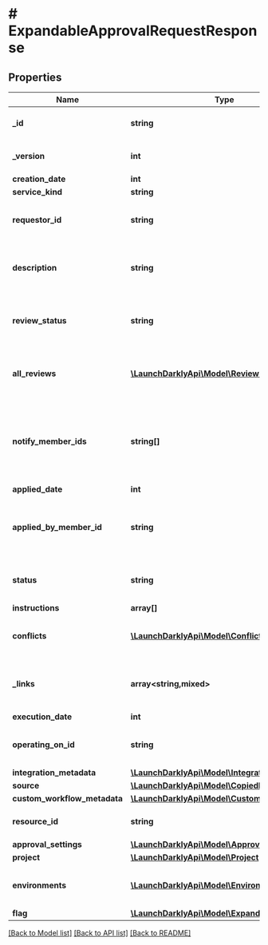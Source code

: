 # # ExpandableApprovalRequestResponse

## Properties

Name | Type | Description | Notes
------------ | ------------- | ------------- | -------------
**_id** | **string** | The ID of this approval request |
**_version** | **int** | Version of the approval request |
**creation_date** | **int** |  |
**service_kind** | **string** |  |
**requestor_id** | **string** | The ID of the member who requested the approval | [optional]
**description** | **string** | A human-friendly name for the approval request | [optional]
**review_status** | **string** | Current status of the review of this approval request |
**all_reviews** | [**\LaunchDarklyApi\Model\ReviewResponse[]**](ReviewResponse.md) | An array of individual reviews of this approval request |
**notify_member_ids** | **string[]** | An array of member IDs. These members are notified to review the approval request. |
**applied_date** | **int** |  | [optional]
**applied_by_member_id** | **string** | The member ID of the member who applied the approval request | [optional]
**status** | **string** | Current status of the approval request |
**instructions** | **array[]** |  |
**conflicts** | [**\LaunchDarklyApi\Model\Conflict[]**](Conflict.md) | Details on any conflicting approval requests |
**_links** | **array<string,mixed>** | The location and content type of related resources |
**execution_date** | **int** |  | [optional]
**operating_on_id** | **string** | ID of scheduled change to edit or delete | [optional]
**integration_metadata** | [**\LaunchDarklyApi\Model\IntegrationMetadata**](IntegrationMetadata.md) |  | [optional]
**source** | [**\LaunchDarklyApi\Model\CopiedFromEnv**](CopiedFromEnv.md) |  | [optional]
**custom_workflow_metadata** | [**\LaunchDarklyApi\Model\CustomWorkflowMeta**](CustomWorkflowMeta.md) |  | [optional]
**resource_id** | **string** | String representation of a resource | [optional]
**approval_settings** | [**\LaunchDarklyApi\Model\ApprovalSettings**](ApprovalSettings.md) |  | [optional]
**project** | [**\LaunchDarklyApi\Model\Project**](Project.md) |  | [optional]
**environments** | [**\LaunchDarklyApi\Model\Environment[]**](Environment.md) | List of environments the approval impacts | [optional]
**flag** | [**\LaunchDarklyApi\Model\ExpandedFlagRep**](ExpandedFlagRep.md) |  | [optional]

[[Back to Model list]](../../README.md#models) [[Back to API list]](../../README.md#endpoints) [[Back to README]](../../README.md)
